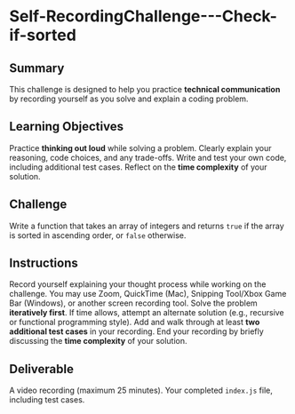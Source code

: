 # Self-RecordingChallenge---Check-if-sorted
## Summary

This challenge is designed to help you practice **technical communication** by recording yourself as you solve and explain a coding problem.

## Learning Objectives

Practice **thinking out loud** while solving a problem.
Clearly explain your reasoning, code choices, and any trade-offs.
Write and test your own code, including additional test cases.
Reflect on the **time complexity** of your solution.
## Challenge

Write a function that takes an array of integers and returns `true` if the array is sorted in ascending order, or `false` otherwise.

## Instructions

Record yourself explaining your thought process while working on the challenge.
You may use Zoom, QuickTime (Mac), Snipping Tool/Xbox Game Bar (Windows), or another screen recording tool.
Solve the problem **iteratively first**.
If time allows, attempt an alternate solution (e.g., recursive or functional programming style).
Add and walk through at least **two additional test cases** in your recording.
End your recording by briefly discussing the **time complexity** of your solution.
## Deliverable

A video recording (maximum 25 minutes).
Your completed `index.js` file, including test cases.
